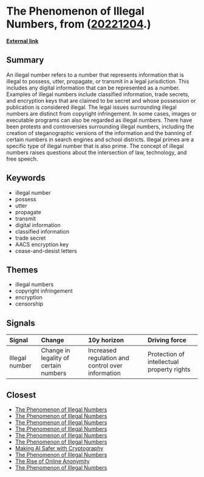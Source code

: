 # __The Phenomenon of Illegal Numbers__, from ([20221204](https://kghosh.substack.com/p/20221204).)

__[External link](https://en.wikipedia.org/wiki/Illegal_number)__



## Summary

An illegal number refers to a number that represents information that is illegal to possess, utter, propagate, or transmit in a legal jurisdiction. This includes any digital information that can be represented as a number. Examples of illegal numbers include classified information, trade secrets, and encryption keys that are claimed to be secret and whose possession or publication is considered illegal. The legal issues surrounding illegal numbers are distinct from copyright infringement. In some cases, images or executable programs can also be regarded as illegal numbers. There have been protests and controversies surrounding illegal numbers, including the creation of steganographic versions of the information and the banning of certain numbers in search engines and school districts. Illegal primes are a specific type of illegal number that is also prime. The concept of illegal numbers raises questions about the intersection of law, technology, and free speech.

## Keywords

* illegal number
* possess
* utter
* propagate
* transmit
* digital information
* classified information
* trade secret
* AACS encryption key
* cease-and-desist letters

## Themes

* illegal numbers
* copyright infringement
* encryption
* censorship

## Signals

| Signal         | Change                                | 10y horizon                                       | Driving force                              |
|:---------------|:--------------------------------------|:--------------------------------------------------|:-------------------------------------------|
| Illegal number | Change in legality of certain numbers | Increased regulation and control over information | Protection of intellectual property rights |

## Closest

* [The Phenomenon of Illegal Numbers](63aeeab522c47062e02f671fd01a7b63)
* [The Phenomenon of Illegal Numbers](63aeeab522c47062e02f671fd01a7b63)
* [The Phenomenon of Illegal Numbers](63aeeab522c47062e02f671fd01a7b63)
* [The Phenomenon of Illegal Numbers](63aeeab522c47062e02f671fd01a7b63)
* [The Phenomenon of Illegal Numbers](63aeeab522c47062e02f671fd01a7b63)
* [The Phenomenon of Illegal Numbers](63aeeab522c47062e02f671fd01a7b63)
* [Making AI Safer with Cryptography](9ec84987bda1e0a307c2c31c6ed2462d)
* [The Phenomenon of Illegal Numbers](63aeeab522c47062e02f671fd01a7b63)
* [The Rise of Online Anonymity](52a829c92d96543f396d37b44440c475)
* [The Phenomenon of Illegal Numbers](63aeeab522c47062e02f671fd01a7b63)